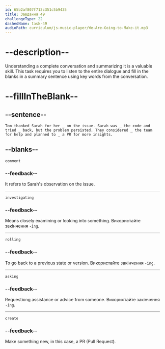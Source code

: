 ```yaml
---
id: 65b2af807f713c351c5b9435
title: Завдання 49
challengeType: 22
dashedName: task-49
audioPath: curriculum/js-music-player/We-Are-Going-to-Make-it.mp3
---
```


<!--
AUDIO REFERENCE: 

Entire Dialogue:
Tom: Hey Sarah, I saw your comment on the issue I opened. Thanks for your help.
Sarah: No problem, Tom. I noticed the issue you mentioned, and I’ve already tried a few things to solve it.
Tom: That's great. What did you find?
Sarah: Well, I was investigating the code when I saw that the problem might be related to the recent updates. I tried rolling back to the previous version, but it didn't fix the issue.
Tom: I see. We might have to talk to the team to see if they can help us.
Sarah: Agreed. I’ll create a PR with the rollback and some additional logs for debugging. That may help us find what the problem is.
-->

# --description--

Understanding a complete conversation and summarizing it is a valuable skill. This task requires you to listen to the entire dialogue and fill in the blanks in a summary sentence using key words from the conversation.

# --fillInTheBlank--

## --sentence--

`Tom thanked Sarah for her _ on the issue. Sarah was _ the code and tried _ back, but the problem persisted. They considered _ the team for help and planned to _ a PR for more insights.`

## --blanks--

`comment`

### --feedback--

It refers to Sarah's observation on the issue.

---

`investigating`

### --feedback--

Means closely examining or looking into something. Використайте закінчення `-ing`.

---

`rolling`

### --feedback--

To go back to a previous state or version. Використайте закінчення `-ing`.

---

`asking`

### --feedback--

Requestiong assistance or advice from someone. Використайте закінчення `-ing`.

---

`create`

### --feedback--

Make something new, in this case, a PR (Pull Request).
